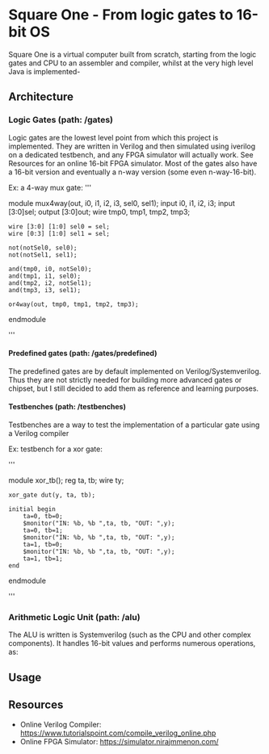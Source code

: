 # Square One - From logic gates to 16-bit OS
Square One is a virtual computer built from scratch, starting from the logic gates and CPU to an assembler and compiler, whilst at the very high level Java is implemented-

## Architecture

### Logic Gates (path: /gates)
Logic gates are the lowest level point from which this project is implemented. They are written in Verilog and then simulated using iverilog on a dedicated testbench, and any FPGA simulator will actually work. See Resources for an online 16-bit FPGA simulator.
Most of the gates also have a 16-bit version and eventually a n-way version (some even n-way-16-bit).

Ex: a 4-way mux gate:
'''

module mux4way(out, i0, i1, i2, i3, sel0, sel1);
    input i0, i1, i2, i3;
    input [3:0]sel;
    output [3:0]out;
    wire tmp0, tmp1, tmp2, tmp3;

    wire [3:0] [1:0] sel0 = sel;
    wire [0:3] [1:0] sel1 = sel;

    not(notSel0, sel0);
    not(notSel1, sel1);

    and(tmp0, i0, notSel0);
    and(tmp1, i1, sel0);
    and(tmp2, i2, notSel1);
    and(tmp3, i3, sel1);

    or4way(out, tmp0, tmp1, tmp2, tmp3);

endmodule

'''
#### Predefined gates (path: /gates/predefined)
The predefined gates are by default implemented on Verilog/Systemverilog. Thus they are not strictly needed for building more advanced gates or chipset, but I still decided to add them as reference and learning purposes.

#### Testbenches (path: /testbenches)
Testbenches are a way to test the implementation of a particular gate using a Verilog compiler

Ex: testbench for a xor gate:

'''

module xor_tb();
    reg ta, tb;
    wire ty;

    xor_gate dut(y, ta, tb);

    initial begin
        ta=0, tb=0;
        $monitor("IN: %b, %b ",ta, tb, "OUT: ",y);
        ta=0, tb=1;
        $monitor("IN: %b, %b ",ta, tb, "OUT: ",y);
        ta=1, tb=0;
        $monitor("IN: %b, %b ",ta, tb, "OUT: ",y);
        ta=1, tb=1;
    end
endmodule

'''

### Arithmetic Logic Unit (path: /alu)
The ALU is written is Systemverilog (such as the CPU and other complex components). It handles 16-bit values and performs numerous operations, as:



## Usage

## Resources
- Online Verilog Compiler:  https://www.tutorialspoint.com/compile_verilog_online.php
- Online FPGA Simulator:    https://simulator.nirajmmenon.com/